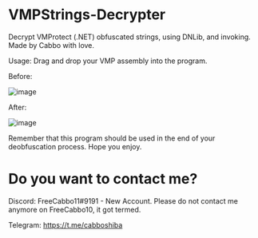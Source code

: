 # VMPStrings-Decrypter
Decrypt VMProtect (.NET) obfuscated strings, using DNLib, and invoking. Made by Cabbo with love.

Usage: Drag and drop your VMP assembly into the program.

Before:

![image](https://user-images.githubusercontent.com/92642446/236548668-0b584d4f-f208-47a9-87a9-9a53a6f220b9.png)

After:

![image](https://user-images.githubusercontent.com/92642446/236548728-68ac5e0a-171c-4a12-a628-d6317bb28221.png)

Remember that this program should be used in the end of your deobfuscation process. Hope you enjoy.

# Do you want to contact me?
Discord: FreeCabbo11#9191 - New Account. Please do not contact me anymore on FreeCabbo10, it got termed.

Telegram: https://t.me/cabboshiba
